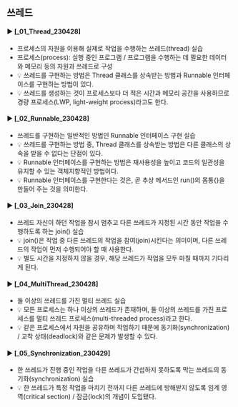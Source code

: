 ####
## 쓰레드
####
#### ► [_01_Thread_230428]
- 프로세스의 자원을 이용해 실제로 작업을 수행하는 쓰레드(thread) 실습
- 프로세스(process): 실행 중인 프로그램 / 프로그램을 수행하는 데 필요한 데이터와 메모리 등의 자원과 쓰레드로 구성
- 💡 쓰레드를 구현하는 방법은 Thread 클래스를 상속받는 방법과 Runnable 인터페이스를 구현하는 방법이 있다.
- 💡 쓰레드를 생성하는 것이 프로세스보다 더 적은 시간과 메모리 공간을 사용하므로 경량 프로세스(LWP, light-weight process)라고도 한다.
####
#### ► [_02_Runnable_230428]
- 쓰레드를 구현하는 일반적인 방법인 Runnable 인터페이스 구현 실습
- 💡 쓰레드를 구현하는 방법 중, Thread 클래스를 상속받는 방법은 다른 클래스의 상속을 받을 수 없다는 단점이 있다.
- 💡 Runnable 인터페이스를 구현하는 방법은 재사용성을 높이고 코드의 일관성을 유지할 수 있는 객체지향적인 방법이다.
- 💡 Runnable 인터페이스를 구현한다는 것은, 곧 추상 메서드인 run()의 몸통{}을 만들어 주는 것을 의미한다.
####
#### ► [_03_Join_230428]
- 쓰레드 자신이 하던 작업을 잠시 멈추고 다른 쓰레드가 지정된 시간 동안 작업을 수행하도록 하는 join() 실습
- 💡 join()은 작업 중 다른 쓰레드의 작업을 참여(join)시킨다는 의미이며, 다른 쓰레드의 작업이 먼저 수행되어야 할 때 사용한다.
- 💡 별도 시간을 지정하지 않을 경우, 해당 쓰레드가 작업을 모두 마칠 때까지 기다리게 된다.
####
#### ► [_04_MultiThread_230428]
- 둘 이상의 쓰레드를 가진 멀티 쓰레드 실습
- 💡 모든 프로세스는 하나 이상의 쓰레드가 존재하며, 둘 이상의 쓰레드를 가진 프로세스를 멀티 쓰레드 프로세스(multi-threaded process)라고 한다.
- 💡 같은 프로세스에서 자원을 공유하며 작업하기 때문에 동기화(synchronization) / 교착 상태(deadlock)와 같은 문제가 발생할 수 있다.
####
#### ► [_05_Synchronization_230429]
-  한 쓰레드가 진행 중인 작업을 다른 쓰레드가 간섭하지 못하도록 막는 쓰레드의 동기화(synchronization) 실습
- 💡 한 쓰레드가 특정 작업을 마치기 전까지 다른 쓰레드에 방해받지 않도록 임계 영역(critical section) / 잠금(lock)의 개념이 도입됐다.
####
